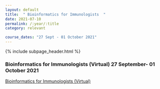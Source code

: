 ```yaml
---
layout: default
title:  " Bioinformatics for Immunologists  "
date: 2021-07-10
permalink: /:year/:title
category: relevant

course_dates: "27 Sept - 01 October 2021"
---
```


{% include subpage_header.html %}

### Bioinformatics for Immunologists (Virtual) 27 September- 01 October 2021

[ Bioinformatics for Immunologists (Virtual)](https://coursesandconferences.wellcomeconnectingscience.org/event/bioinformatics-for-immunologists-virtual-20210927/?utm_source=dotdigital&utm_medium=Email_Virtual&utm_campaign=BioinformaticsImmuno21&utm_content=organic_email)